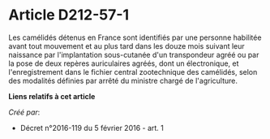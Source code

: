 # Article D212-57-1

Les camélidés détenus en France sont identifiés par une personne habilitée avant tout mouvement et au plus tard dans les
douze mois suivant leur naissance par l'implantation sous-cutanée d'un transpondeur agréé ou par la pose de deux repères
auriculaires agréés, dont un électronique, et l'enregistrement dans le fichier central zootechnique des camélidés, selon des
modalités définies par arrêté du ministre chargé de l'agriculture.

**Liens relatifs à cet article**

_Créé par_:

  - Décret n°2016-119 du 5 février 2016 - art. 1
